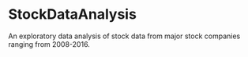 # StockDataAnalysis
An exploratory data analysis of stock data from major stock companies ranging from 2008-2016.
